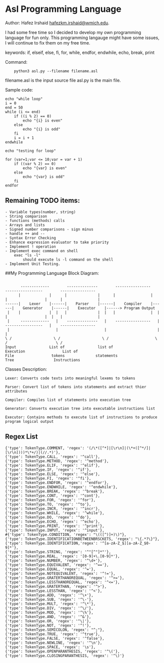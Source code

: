 # Asl Programming Language


Author: Hafez Irshaid <hafezkm.irshaid@wmich.edu>.

I had some free time so I decided to develop my own programming language
for fun only. This programming langauge might have some issues, I will
continue to fix them on my free time.

keywords:
    if, elseif, else, fi, for, while, endfor, endwhile, echo, break, print

Command:

```
    python3 asl.py --filename filename.asl
```

filename.asl is the input source file
asl.py is the main file.

Sample code:
```
echo "while loop"
i = 0
end = 50
while (i <= end)
    if ((i % 2) == 0)
        echo "{i} is even"
    else
        echo "{i} is odd"
    fi
    i = i + 1
endwhile

echo "testing for loop"

for (var=1;var <= 10;var = var + 1)
    if ((var % 2) == 0)
        echo "{var} is even"
    else
        echo "{var} is odd"
    fi
endfor
```
## Remaining TODO items:
    - Variable types(number, string)
    - String comparison
    - functions (methods) calls
    - Arrays and lists
    - Signed number comparisons - sign minus
    - handle ++ and --
    - Syntax Error Checking
    - Enhance expression evaluator to take priority
    - Implement ! operation
    - Implement exec command on shell
        exec "ls -l"
            should execute ls -l command on the shell
    - Implement Unit Testing.


##My Programming Language Block Diagram:

```

       -------------        --------------        ----------------        -----------------        ----------------
      |             |      |              |      |                |      |                 |      |                |
------|    Lexer    |------|    Parser    |------|    Compiler    |------|    Generator    |------|    Executor    |------> Program Output
 |    |             |  |   |              |  |   |                |  |   |                 |  |   |                |
 |     -------------   |    --------------   |    ----------------   |    -----------------   |    ----------------
 |                     |                     |                       |                        |
\ /                   \ /                   \ /                     \ /                      \ /
Input               List of               list of                Execution                 List of
File                 tokens              statements                Tree                  Instructions

```
Classes Description:

    Lexer: Converts code texts into meaningful lexems to tokens

    Parser: Convert list of tokens into statements and extract thier attributes

    Compiler: Compiles list of statements into execution tree

    Generator: Converts execution tree into executable instructions list

    Executor: Contains methods to execute list of instructions to produce program logical output


## Regex List
```
{'type': TokenType.COMMENT, 'regex': '(/\*([^*]|[\r\n]|(\*+([^*/]|[\r\n])))*\*+/)|(//.*)'},
{'type': TokenType.CALL, 'regex': '^call'},
{'type': TokenType.METHOD, 'regex': '^method'},
{'type': TokenType.ELIF, 'regex': '^elif'},
{'type': TokenType.IF, 'regex': '^if'},
{'type': TokenType.ELSE, 'regex': '^else'},
{'type': TokenType.FI, 'regex': '^fi'},
{'type': TokenType.ENDFOR, 'regex': '^endfor'},
{'type': TokenType.ENDWHILE, 'regex': '^endwhile'},
{'type': TokenType.BREAK, 'regex': '^break'},
{'type': TokenType.CONT, 'regex': '^cont'},
{'type': TokenType.FOR, 'regex': '^for'},
{'type': TokenType.TO, 'regex': '^to'},
{'type': TokenType.INCR, 'regex': '^incr'},
{'type': TokenType.WHILE, 'regex': '^while'},
{'type': TokenType.DO, 'regex': '^do'},
{'type': TokenType.ECHO, 'regex': '^echo'},
{'type': TokenType.PRINT, 'regex': '^print'},
{'type': TokenType.INPUT, 'regex': '^input'},
#{'type': TokenType.CONDITION, 'regex': "\(([^)]+)\)"},
{'type': TokenType.IDENTIFICATIONBETWEENBRSCKETS, 'regex': "\{.*?\}"},
{'type': TokenType.IDENTIFICATION,'regex': '^[a-zA-Z_$][a-zA-Z_$0-9]*'},
{'type': TokenType.STRING, 'regex': '^"[^"]*"'},
{'type': TokenType.REAL, 'regex': '[0-9]+\.[0-9]*'},
{'type': TokenType.NUMBER, 'regex': '^\d+'},
{'type': TokenType.EQUIVALENT, 'regex': '^=='},
{'type': TokenType.EQUAL, 'regex': '^='},
{'type': TokenType.NOTEQUIVALENT, 'regex': '^!='},
{'type': TokenType.GRATERTHANOREQUAL, 'regex': '^>='},
{'type': TokenType.LESSTHANOREQUAL, 'regex': '^<='},
{'type': TokenType.GRATERTHAN, 'regex': '^>'},
{'type': TokenType.LESSTHAN, 'regex': '^<'},
{'type': TokenType.ADD, 'regex': '^\+'},
{'type': TokenType.SUB, 'regex': '^\-'},
{'type': TokenType.MULT, 'regex': '^\*'},
{'type': TokenType.DIV, 'regex': '^\/'},
{'type': TokenType.MOD, 'regex': '^\%'},
{'type': TokenType.AND, 'regex': '^&'},
{'type': TokenType.OR, 'regex': '^\|'},
{'type': TokenType.NOT, 'regex': '^!'},
{'type': TokenType.SEMICOLON, 'regex': "^;"},
{'type': TokenType.TRUE, 'regex': '^true'},
{'type': TokenType.FALSE, 'regex': '^false'},
{'type': TokenType.NEWLINE, 'regex': '^\n'},
{'type': TokenType.SPACE, 'regex': '\s'},
{'type': TokenType.OPENPARANTHESIS, 'regex': '^\('},
{'type': TokenType.CLOSINGPARANTHESIS, 'regex': '^\)'}
```